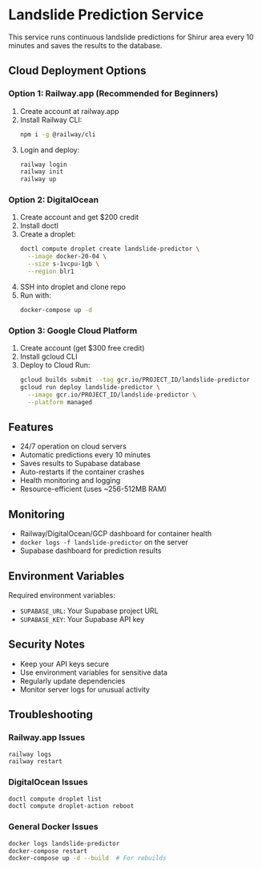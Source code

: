 # Landslide Prediction Service

This service runs continuous landslide predictions for Shirur area every 10 minutes and saves the results to the database.

## Cloud Deployment Options

### Option 1: Railway.app (Recommended for Beginners)
1. Create account at railway.app
2. Install Railway CLI:
   ```bash
   npm i -g @railway/cli
   ```
3. Login and deploy:
   ```bash
   railway login
   railway init
   railway up
   ```

### Option 2: DigitalOcean
1. Create account and get $200 credit
2. Install doctl
3. Create a droplet:
   ```bash
   doctl compute droplet create landslide-predictor \
     --image docker-20-04 \
     --size s-1vcpu-1gb \
     --region blr1
   ```
4. SSH into droplet and clone repo
5. Run with:
   ```bash
   docker-compose up -d
   ```

### Option 3: Google Cloud Platform
1. Create account (get $300 free credit)
2. Install gcloud CLI
3. Deploy to Cloud Run:
   ```bash
   gcloud builds submit --tag gcr.io/PROJECT_ID/landslide-predictor
   gcloud run deploy landslide-predictor \
     --image gcr.io/PROJECT_ID/landslide-predictor \
     --platform managed
   ```

## Features

- 24/7 operation on cloud servers
- Automatic predictions every 10 minutes
- Saves results to Supabase database
- Auto-restarts if the container crashes
- Health monitoring and logging
- Resource-efficient (uses ~256-512MB RAM)

## Monitoring

- Railway/DigitalOcean/GCP dashboard for container health
- `docker logs -f landslide-predictor` on the server
- Supabase dashboard for prediction results

## Environment Variables
Required environment variables:
- `SUPABASE_URL`: Your Supabase project URL
- `SUPABASE_KEY`: Your Supabase API key

## Security Notes
- Keep your API keys secure
- Use environment variables for sensitive data
- Regularly update dependencies
- Monitor server logs for unusual activity

## Troubleshooting

### Railway.app Issues
```bash
railway logs
railway restart
```

### DigitalOcean Issues
```bash
doctl compute droplet list
doctl compute droplet-action reboot
```

### General Docker Issues
```bash
docker logs landslide-predictor
docker-compose restart
docker-compose up -d --build  # For rebuilds
```
